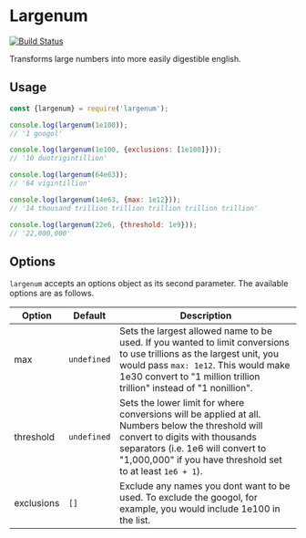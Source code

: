# Largenum
[![Build Status](https://travis-ci.com/fiso/largenum.svg?branch=master)](https://travis-ci.com/fiso/largenum)

Transforms large numbers into more easily digestible english.

## Usage

```js
const {largenum} = require('largenum');

console.log(largenum(1e100));
// '1 googol'

console.log(largenum(1e100, {exclusions: [1e100]}));
// '10 duotrigintillion'

console.log(largenum(64e63));
// '64 vigintillion'

console.log(largenum(14e63, {max: 1e12}));
// '14 thousand trillion trillion trillion trillion trillion'

console.log(largenum(22e6, {threshold: 1e9}));
// '22,000,000'
```

## Options

`largenum` accepts an options object as its second parameter. The available options are as follows.

Option        | Default     | Description
------------- |-------------| ---
max           | `undefined` | Sets the largest allowed name to be used. If you wanted to limit conversions to use trillions as the largest unit, you would pass `max: 1e12`. This would make 1e30 convert to "1 million trillion trillion" instead of "1 nonillion".
threshold     | `undefined` | Sets the lower limit for where conversions will be applied at all. Numbers below the threshold will convert to digits with thousands separators (i.e. 1e6 will convert to "1,000,000" if you have threshold set to at least `1e6 + 1`).
exclusions    | `[]`        | Exclude any names you dont want to be used. To exclude the googol, for example, you would include 1e100 in the list.
